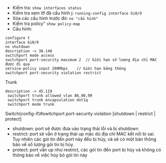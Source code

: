 
- Kiểm tra: `show interfaces status`
- Kiểm tra xem itf đã cấu hình j: `running-config interface Gi0/9`
- Xóa các cấu hình trước đó: `no "cấu hình"`
- Kiểm tra policy" `show policy-map`
- Cấu hình:

```
configure t
interface Gi0/9
no shutdown
description -> 38.140
switchport mode access
switchport port-security maximum 2  // Giới hạn số lượng địa chỉ MAC được đi qua
service-policy input 200Mbps    // Giới hạn băng thông 
switchport port-security violation restrict 
```

Trunk

```
description -> 45.119
 switchport trunk allowed vlan 86,90,99
 switchport trunk encapsulation dot1q
 switchport mode trunk

```

Switch(config-if)#switchport port-security violation [shutdown | restrict | protect]

- shutdown: port sẽ được đưa vào trạng thái lỗi và bị shutdown
- restrict: port sẽ vẫn ở trạng thái up mặc dù địa chỉ MAC kết nối bị sai. Tuy nhiên các gói tin đến port này đều bị hủy, và sẽ có một bản thông báo về số lượng gói tin bị hủy.
- protect: port vẫn up như restrict, các gói tin đến port bị hủy và không có thông báo về việc hủy bỏ gói tin này
